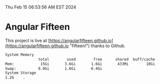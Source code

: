 Thu Feb 15 06:53:56 AM EST 2024

# Angular Fifteen


This project is live at [https://angularfifteen.github.io](https://angularfifteen.github.io "fifteen!") thanks to Github.

```bash
System Memory
               total        used        free      shared  buff/cache   available
Mem:            15Gi       3.6Gi       1.6Gi       433Mi        10Gi        11Gi
Swap:          8.0Gi       1.6Gi       6.4Gi
System Storage
1.2G	.
```
```bash
